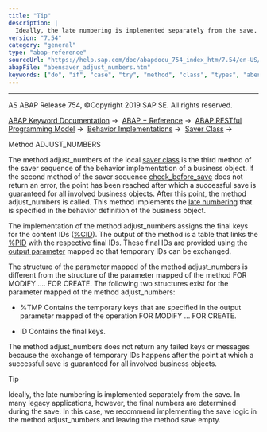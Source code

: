 ```yaml
---
title: "Tip"
description: |
  Ideally, the late numbering is implemented separately from the save. In many legacy applications, however, the final numbers are determined during the save. In this case, we recommend implementing the save logic in the method adjust_numbers and leaving the method save empty.
version: "7.54"
category: "general"
type: "abap-reference"
sourceUrl: "https://help.sap.com/doc/abapdocu_754_index_htm/7.54/en-US/abensaver_adjust_numbers.htm"
abapFile: "abensaver_adjust_numbers.htm"
keywords: ["do", "if", "case", "try", "method", "class", "types", "abensaver", "adjust", "numbers"]
---
```


* * *

AS ABAP Release 754, ©Copyright 2019 SAP SE. All rights reserved.

[ABAP Keyword Documentation](https://help.sap.com/doc/abapdocu_754_index_htm/7.54/en-US/abenabap.htm) →  [ABAP − Reference](https://help.sap.com/doc/abapdocu_754_index_htm/7.54/en-US/abenabap_reference.htm) →  [ABAP RESTful Programming Model](https://help.sap.com/doc/abapdocu_754_index_htm/7.54/en-US/abenrestful_abap_programming.htm) →  [Behavior Implementations](https://help.sap.com/doc/abapdocu_754_index_htm/7.54/en-US/abenabap_behavior_implementations.htm) →  [Saver Class](https://help.sap.com/doc/abapdocu_754_index_htm/7.54/en-US/abenrpm_saver_class.htm) → 

Method ADJUST\_NUMBERS

The method adjust\_numbers of the local [saver class](https://help.sap.com/doc/abapdocu_754_index_htm/7.54/en-US/abenrpm_saver_class.htm) is the third method of the saver sequence of the behavior implementation of a business object. If the second method of the saver sequence [check\_before\_save](https://help.sap.com/doc/abapdocu_754_index_htm/7.54/en-US/abensaver_check_before_save.htm) does not return an error, the point has been reached after which a successful save is guaranteed for all involved business objects. After this point, the method adjust\_numbers is called. This method implements the [late numbering](https://help.sap.com/doc/abapdocu_754_index_htm/7.54/en-US/abenlate_numbering_glosry.htm "Glossary Entry") that is specified in the behavior definition of the business object.

The implementation of the method adjust\_numbers assigns the final keys for the content IDs ([%CID](https://help.sap.com/doc/abapdocu_754_index_htm/7.54/en-US/abencomponents_derived_types.htm)). The output of the method is a table that links the [%PID](https://help.sap.com/doc/abapdocu_754_index_htm/7.54/en-US/abencomponents_derived_types.htm) with the respective final IDs. These final IDs are provided using the [output parameter](https://help.sap.com/doc/abapdocu_754_index_htm/7.54/en-US/abenrpm_export_parameters.htm) mapped so that temporary IDs can be exchanged.

The structure of the parameter mapped of the method adjust\_numbers is different from the structure of the parameter mapped of the method FOR MODIFY .... FOR CREATE. The following two structures exist for the parameter mapped of the method adjust\_numbers:

-   %TMP
    Contains the temporary keys that are specified in the output parameter mapped of the operation FOR MODIFY ... FOR CREATE.

-   ID
    Contains the final keys.

The method adjust\_numbers does not return any failed keys or messages because the exchange of temporary IDs happens after the point at which a successful save is guaranteed for all involved business objects.

Tip

Ideally, the late numbering is implemented separately from the save. In many legacy applications, however, the final numbers are determined during the save. In this case, we recommend implementing the save logic in the method adjust\_numbers and leaving the method save empty.